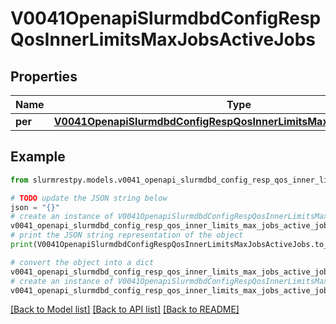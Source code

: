 # V0041OpenapiSlurmdbdConfigRespQosInnerLimitsMaxJobsActiveJobs


## Properties

Name | Type | Description | Notes
------------ | ------------- | ------------- | -------------
**per** | [**V0041OpenapiSlurmdbdConfigRespQosInnerLimitsMaxJobsActiveJobsPer**](V0041OpenapiSlurmdbdConfigRespQosInnerLimitsMaxJobsActiveJobsPer.md) |  | [optional]

## Example

```python
from slurmrestpy.models.v0041_openapi_slurmdbd_config_resp_qos_inner_limits_max_jobs_active_jobs import V0041OpenapiSlurmdbdConfigRespQosInnerLimitsMaxJobsActiveJobs

# TODO update the JSON string below
json = "{}"
# create an instance of V0041OpenapiSlurmdbdConfigRespQosInnerLimitsMaxJobsActiveJobs from a JSON string
v0041_openapi_slurmdbd_config_resp_qos_inner_limits_max_jobs_active_jobs_instance = V0041OpenapiSlurmdbdConfigRespQosInnerLimitsMaxJobsActiveJobs.from_json(json)
# print the JSON string representation of the object
print(V0041OpenapiSlurmdbdConfigRespQosInnerLimitsMaxJobsActiveJobs.to_json())

# convert the object into a dict
v0041_openapi_slurmdbd_config_resp_qos_inner_limits_max_jobs_active_jobs_dict = v0041_openapi_slurmdbd_config_resp_qos_inner_limits_max_jobs_active_jobs_instance.to_dict()
# create an instance of V0041OpenapiSlurmdbdConfigRespQosInnerLimitsMaxJobsActiveJobs from a dict
v0041_openapi_slurmdbd_config_resp_qos_inner_limits_max_jobs_active_jobs_from_dict = V0041OpenapiSlurmdbdConfigRespQosInnerLimitsMaxJobsActiveJobs.from_dict(v0041_openapi_slurmdbd_config_resp_qos_inner_limits_max_jobs_active_jobs_dict)
```
[[Back to Model list]](../README.md#documentation-for-models) [[Back to API list]](../README.md#documentation-for-api-endpoints) [[Back to README]](../README.md)


